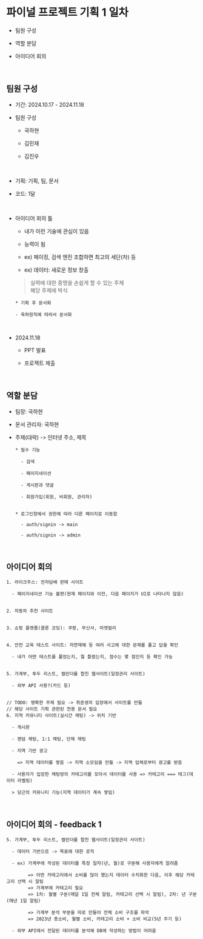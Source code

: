 # 파이널 프로젝트 기획 1 일차

- 팀원 구성

- 역할 분담

- 아이디어 회의

<br />

## 팀원 구성

- 기간: 2024.10.17 - 2024.11.18

- 팀원 구성

  - 국하현

  - 김민재

  - 김진우

<br />

- 기획: 기획, 팀, 문서

- 코드: 1달

<br />

- 아이디어 회의 틀

  - 내가 이런 기술에 관심이 있음

  - 능력이 됨

  - ex) 페이징, 검색 엔진 조합하면 최고의 세단(차) 등

  - ex) 데이터: 새로운 정보 창출

  > 실력에 대한 증명을 손쉽게 할 수 있는 주제 <br/>
  > 해당 주제에 박식

  ```
  * 기획 후 문서화

  - 육하원칙에 따라서 문서화
  ```

<br />

- 2024.11.18

  - PPT 발표

  - 프로젝트 제출

<br />

## 역할 분담

- 팀장: 국하현

- 문서 관리자: 국하현

- 주제(대략) -> 인터넷 주소, 제목

  ```
  * 필수 기능

    - 검색

    - 페이지네이션

    - 게시판과 댓글

    - 회원가입(회원, 비회원, 관리자)


  * 로그인창에서 권한에 따라 다른 페이지로 이동함

    - auth/signin -> main

    - auth/signin -> admin
  ```

<br />

## 아이디어 회의

```
1. 라이크주스: 전자담배 판매 사이트

  - 페이지네이션 기능 불편(현재 페이지와 이전, 다음 페이지가 UI로 나타나지 않음)


2. 자동차 추천 사이트


3. 쇼핑 플랫폼(클론 코딩): 쿠팡, 무신사, 마켓컬리


4. 안전 교육 테스트 사이트: 자연재해 등 여러 사고에 대한 문제를 풀고 답을 확인

  - 내가 어떤 테스트를 풀었는지, 뭘 틀렸는지, 점수는 몇 점인지 등 확인 가능


5. 가계부, 투두 리스트, 캘린더를 합친 웹사이트(일정관리 사이트)

  - 외부 API 사용?(카드 등)


// TODO: 명확한 주제 필요 -> 취준생의 입장에서 사이트를 만듦
// 해당 사이트 기획 관련된 전용 문서 필요
6. 지역 커뮤니티 사이트(실시간 채팅) -> 위치 기반

  - 게시판

  - 랜덤 채팅, 1:1 채팅, 단체 채팅

  - 지역 기반 광고

    => 지역 데이터를 쌓음 -> 지역 소모임을 만듦 -> 지역 업체로부터 광고를 받음

  - 사용자가 입장한 채팅방의 카테고리를 모아서 데이터를 사용 => 카테고리 === 태그(데이터 라벨링)

  > 당근의 커뮤니티 기능(지역 데이터가 계속 쌓임)
```

  <br />

## 아이디어 회의 - feedback 1

```
5. 가계부, 투두 리스트, 캘린더를 합친 웹사이트(일정관리 사이트)

  - 데이터 기반으로 -> 목표에 대한 로직

  - ex) 가계부에 작성된 데이터를 특정 일자(년, 월)로 구분해 사용자에게 알려줌

        => 어떤 카테고리에서 소비를 많이 했는지 데이터 수치화한 다음, 이후 해당 카테고리 선택 시 알림
        => 가계부에 카테고리 필요
        => 1차: 월별 구분(매달 1일 전체 알림, 카테고리 선택 시 알림), 2차: 년 구분(매년 1일 알림)

        => 가계부 분석 부분을 따로 만들어 전체 소비 구조를 파악
        => 2023년 총소비, 월별 소비, 카테고리 소비 + 소비 비교(5년 주기 등)

  - 외부 API에서 전달된 데이터를 분석해 DB에 작성하는 방법이 어려움
```

